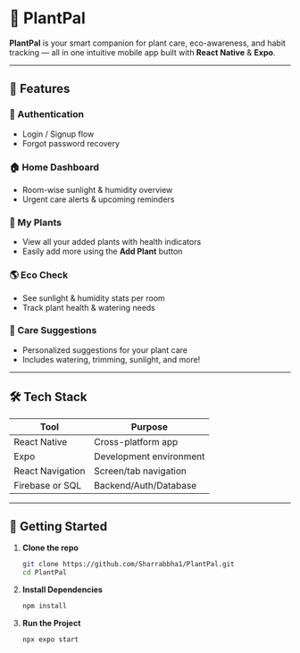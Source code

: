 # 🌿 PlantPal

**PlantPal** is your smart companion for plant care, eco-awareness, and habit tracking — all in one intuitive mobile app built with **React Native** & **Expo**.

---

## 📱 Features

### 🔐 Authentication
- Login / Signup flow
- Forgot password recovery

### 🏠 Home Dashboard
- Room-wise sunlight & humidity overview
- Urgent care alerts & upcoming reminders

### 🌿 My Plants
- View all your added plants with health indicators
- Easily add more using the **Add Plant** button

### 🌎 Eco Check
- See sunlight & humidity stats per room
- Track plant health & watering needs

### 🧠 Care Suggestions
- Personalized suggestions for your plant care
- Includes watering, trimming, sunlight, and more!

---

## 🛠️ Tech Stack

| Tool              | Purpose                     |
|-------------------|-----------------------------|
| React Native      | Cross-platform app          |
| Expo              | Development environment     |
| React Navigation  | Screen/tab navigation       |
| Firebase or SQL   | Backend/Auth/Database       |

---

## 🚀 Getting Started

1. **Clone the repo**  
   ```bash
   git clone https://github.com/Sharrabbha1/PlantPal.git
   cd PlantPal
2. **Install Dependencies**
    ```bash
   npm install
3. **Run the Project**
   ```bash
   npx expo start
   

